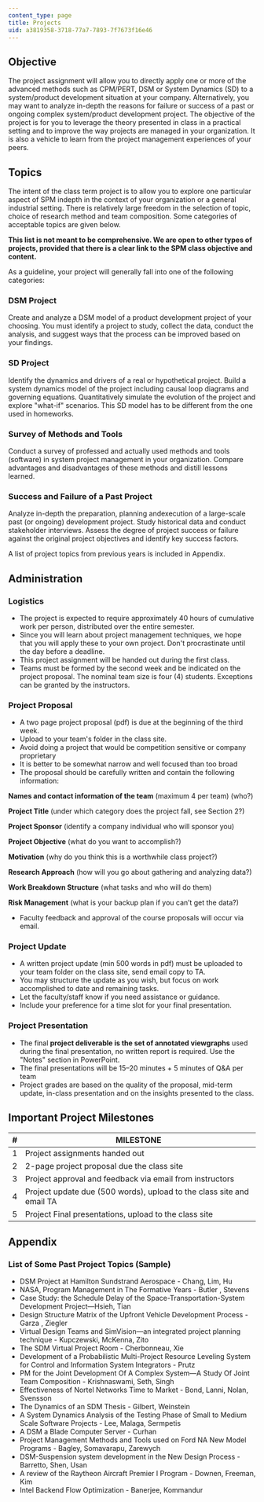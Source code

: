 ```yaml
---
content_type: page
title: Projects
uid: a3819358-3718-77a7-7893-7f7673f16e46
---
```


Objective
---------

The project assignment will allow you to directly apply one or more of the advanced methods such as CPM/PERT, DSM or System Dynamics (SD) to a system/product development situation at your company. Alternatively, you may want to analyze in-depth the reasons for failure or success of a past or ongoing complex system/product development project. The objective of the project is for you to leverage the theory presented in class in a practical setting and to improve the way projects are managed in your organization. It is also a vehicle to learn from the project management experiences of your peers.

Topics
------

The intent of the class term project is to allow you to explore one particular aspect of SPM indepth in the context of your organization or a general industrial setting. There is relatively large freedom in the selection of topic, choice of research method and team composition. Some categories of acceptable topics are given below.

**This list is not meant to be comprehensive. We are open to other types of projects, provided that there is a clear link to the SPM class objective and content.**

As a guideline, your project will generally fall into one of the following categories:

### DSM Project

Create and analyze a DSM model of a product development project of your choosing. You must identify a project to study, collect the data, conduct the analysis, and suggest ways that the process can be improved based on your findings.

### SD Project

Identify the dynamics and drivers of a real or hypothetical project. Build a system dynamics model of the project including causal loop diagrams and governing equations. Quantitatively simulate the evolution of the project and explore "what-if" scenarios. This SD model has to be different from the one used in homeworks.

### Survey of Methods and Tools

Conduct a survey of professed and actually used methods and tools (software) in system project management in your organization. Compare advantages and disadvantages of these methods and distill lessons learned.

### Success and Failure of a Past Project

Analyze in-depth the preparation, planning andexecution of a large-scale past (or ongoing) development project. Study historical data and conduct stakeholder interviews. Assess the degree of project success or failure against the original project objectives and identify key success factors.

A list of project topics from previous years is included in Appendix.

Administration
--------------

### Logistics

*   The project is expected to require approximately 40 hours of cumulative work per person, distributed over the entire semester.
*   Since you will learn about project management techniques, we hope that you will apply these to your own project. Don't procrastinate until the day before a deadline.
*   This project assignment will be handed out during the first class.
*   Teams must be formed by the second week and be indicated on the project proposal. The nominal team size is four (4) students. Exceptions can be granted by the instructors.

### Project Proposal

*   A two page project proposal (pdf) is due at the beginning of the third week.
*   Upload to your team's folder in the class site.
*   Avoid doing a project that would be competition sensitive or company proprietary
*   It is better to be somewhat narrow and well focused than too broad
*   The proposal should be carefully written and contain the following information:

**Names and contact information of the team** (maximum 4 per team) (who?)

**Project Title** (under which category does the project fall, see Section 2?)

**Project Sponsor** (identify a company individual who will sponsor you)

**Project Objective** (what do you want to accomplish?)

**Motivation** (why do you think this is a worthwhile class project?)

**Research Approach** (how will you go about gathering and analyzing data?)

**Work Breakdown Structure** (what tasks and who will do them)

**Risk Management** (what is your backup plan if you can’t get the data?)

*   Faculty feedback and approval of the course proposals will occur via email.

### Project Update

*   A written project update (min 500 words in pdf) must be uploaded to your team folder on the class site, send email copy to TA.
*   You may structure the update as you wish, but focus on work accomplished to date and remaining tasks.
*   Let the faculty/staff know if you need assistance or guidance.
*   Include your preference for a time slot for your final presentation.

### Project Presentation

*   The final **project deliverable is the set of annotated viewgraphs** used during the final presentation, no written report is required. Use the "Notes" section in PowerPoint.
*   The final presentations will be 15–20 minutes + 5 minutes of Q&A per team
*   Project grades are based on the quality of the proposal, mid-term update, in-class presentation and on the insights presented to the class.

Important Project Milestones
----------------------------

| # | MILESTONE |
| --- | --- |
| 1 | Project assignments handed out |
| 2 | 2-page project proposal due the class site |
| 3 | Project approval and feedback via email from instructors |
| 4 | Project update due (500 words), upload to the class site and email TA |
| 5 | Project Final presentations, upload to the class site 

Appendix
--------

### List of Some Past Project Topics (Sample)

*   DSM Project at Hamilton Sundstrand Aerospace - Chang, Lim, Hu
*   NASA, Program Management in The Formative Years - Butler , Stevens
*   Case Study: the Schedule Delay of the Space-Transportation-System Development Project—Hsieh, Tian
*   Design Structure Matrix of the Upfront Vehicle Development Process - Garza , Ziegler
*   Virtual Design Teams and SimVision—an integrated project planning technique - Kupczewski, McKenna, Zito
*   The SDM Virtual Project Room - Cherbonneau, Xie
*   Development of a Probabilistic Multi-Project Resource Leveling System for Control and Information System Integrators - Prutz
*   PM for the Joint Development Of A Complex System—A Study Of Joint Team Composition - Krishnaswami, Seth, Singh
*   Effectiveness of Nortel Networks Time to Market - Bond, Lanni, Nolan, Svensson
*   The Dynamics of an SDM Thesis - Gilbert, Weinstein
*   A System Dynamics Analysis of the Testing Phase of Small to Medium Scale Software Projects - Lee, Malaga, Sermpetis
*   A DSM a Blade Computer Server - Curhan
*   Project Management Methods and Tools used on Ford NA New Model Programs - Bagley, Somavarapu, Zarewych
*   DSM-Suspension system development in the New Design Process - Barretto, Shen, Usan
*   A review of the Raytheon Aircraft Premier I Program - Downen, Freeman, Kim
*   Intel Backend Flow Optimization - Banerjee, Kommandur